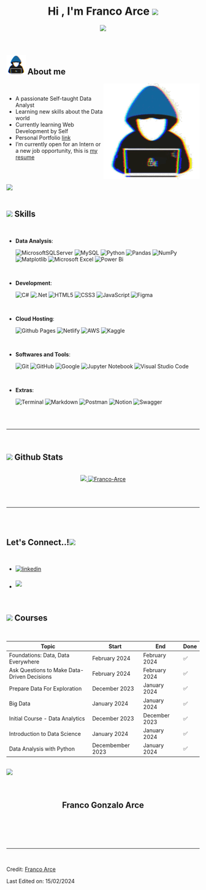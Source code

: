 
<h1 align="center"><b>Hi , I'm Franco Arce </b><img src="hhttps://media.giphy.com/media/hvRJCLFzcasrR4ia7z/giphy.gif"35"></h1>
<!--  -->
<p align="center">
  <a href="https://github.com/Franco-Arce/readme-typing-svg"><img src="https://readme-typing-svg.herokuapp.com?font=Time+New+Roman&color=cyan&size=25&center=true&vCenter=true&width=600&height=100&lines=&diamond;Franco+Arce&diamond;++;Self-taught+.NET+Developer;Data+Analyst;Active+Learner/Researcher,;Love+to+learn+new+stuffs"></a>
</p>


<br>



	
## <picture><img src = "https://raw.githubusercontent.com/0xAbdulKhalid/0xAbdulKhalid/main/assets/mdImages/about_me.gif" width = 50px></picture> **About me**

<picture> <img align="right" src="https://raw.githubusercontent.com/0xAbdulKhalid/0xAbdulKhalid/main/assets/mdImages/about_me.gif" width = 250px></picture>

<br>

- A passionate Self-taught Data Analyst
- Learning new skills about the Data world
- Currently learning Web Development by Self
- Personal Portfolio [link](https://portfolio-francoarce.netlify.app/#home)
- I’m currently open for an Intern or a new job opportunity, this is [my resume](https://drive.google.com/file/d/14wusdQl7rcW4Ovq3wsfOajXCgSg8ZZnx/view)

<br><br>

<img src="https://user-images.githubusercontent.com/73097560/115834477-dbab4500-a447-11eb-908a-139a6edaec5c.gif"><br><br>

## <img src="https://media2.giphy.com/media/QssGEmpkyEOhBCb7e1/giphy.gif?cid=ecf05e47a0n3gi1bfqntqmob8g9aid1oyj2wr3ds3mg700bl&rid=giphy.gif" width ="25"><b> Skills</b>
<br>

<p align="center">

- **Data Analysis**:
    
    ![MicrosoftSQLServer](https://img.shields.io/badge/Microsoft%20SQL%20Server-CC2927?style=for-the-badge&logo=microsoft%20sql%20server&logoColor=white)
    ![MySQL](https://img.shields.io/badge/mysql-%2300f.svg?style=for-the-badge&logo=mysql&logoColor=white)
    ![Python](https://img.shields.io/badge/Python%20-%2314354C.svg?style=for-the-badge&logo=python&logoColor=white)
    ![Pandas](https://img.shields.io/badge/pandas-%23150458.svg?style=for-the-badge&logo=pandas&logoColor=white)
    ![NumPy](https://img.shields.io/badge/numpy-%23013243.svg?style=for-the-badge&logo=numpy&logoColor=white)
    ![Matplotlib](https://img.shields.io/badge/Matplotlib-%23ffffff.svg?style=for-the-badge&logo=Matplotlib&logoColor=black)
    ![Microsoft Excel](https://img.shields.io/badge/Microsoft_Excel-217346?style=for-the-badge&logo=microsoft-excel&logoColor=white)
    ![Power Bi](https://img.shields.io/badge/power_bi-F2C811?style=for-the-badge&logo=powerbi&logoColor=black)

<br>   
    
- **Development**:
  
   ![C#](https://img.shields.io/badge/c%23-%23239120.svg?style=for-the-badge&logo=csharp&logoColor=white)
   ![.Net](https://img.shields.io/badge/.NET-5C2D91?style=for-the-badge&logo=.net&logoColor=white)
   ![HTML5](https://img.shields.io/badge/HTML5%20-%23E34F26.svg?style=for-the-badge&logo=html5&logoColor=white)
   ![CSS3](https://img.shields.io/badge/CSS%20-%231572B6.svg?style=for-the-badge&logo=css3&logoColor=white)
   ![JavaScript](https://img.shields.io/badge/JavaScript%20-%23F7DF1E.svg?style=for-the-badge&logo=javascript&logoColor=black)
  ![Figma](https://img.shields.io/badge/figma-%23F24E1E.svg?style=for-the-badge&logo=figma&logoColor=white)

<br>

- **Cloud Hosting**:

    ![Github Pages](https://img.shields.io/badge/GitHub%20Pages-%23327FC7.svg?style=for-the-badge&logo=github&logoColor=white)
    ![Netlify](https://img.shields.io/badge/netlify-%23000000.svg?style=for-the-badge&logo=netlify&logoColor=#00C7B7)
    ![AWS](https://img.shields.io/badge/AWS-%23FF9900.svg?style=for-the-badge&logo=amazon-aws&logoColor=white)
    ![Kaggle](https://img.shields.io/badge/Kaggle-035a7d?style=for-the-badge&logo=kaggle&logoColor=white)
    
<br>

- **Softwares and Tools**:

    ![Git](https://img.shields.io/badge/git-%23F05033.svg?style=for-the-badge&logo=git&logoColor=white)
    ![GitHub](https://img.shields.io/badge/github-%23121011.svg?style=for-the-badge&logo=github&logoColor=white)
    ![Google](https://img.shields.io/badge/google-%234285F4.svg?style=for-the-badge&logo=google&logoColor=white)
    ![Jupyter Notebook](https://img.shields.io/badge/jupyter-%23FA0F00.svg?style=for-the-badge&logo=jupyter&logoColor=white)
    ![Visual Studio Code](https://img.shields.io/badge/Visual%20Studio%20Code-0078d7.svg?style=for-the-badge&logo=visual-studio-code&logoColor=white)

<br>

- **Extras**:

    ![Terminal](https://img.shields.io/badge/Terminal-%23054020?style=for-the-badge&logo=gnu-bash&logoColor=white)
    ![Markdown](https://img.shields.io/badge/markdown-%23000000.svg?style=for-the-badge&logo=markdown&logoColor=white)
    ![Postman](https://img.shields.io/badge/Postman-FF6C37?style=for-the-badge&logo=postman&logoColor=white)
    ![Notion](https://img.shields.io/badge/Notion-%23000000.svg?style=for-the-badge&logo=notion&logoColor=white)
    ![Swagger](https://img.shields.io/badge/-Swagger-%23Clojure?style=for-the-badge&logo=swagger&logoColor=white)


</p>

<br>
<br>

-----

<br>


## <img src="https://media.giphy.com/media/iY8CRBdQXODJSCERIr/giphy.gif" width="35"><b> Github Stats </b>
<br>

<div align="center">

<a href="https://github.com/Franco-Arce/">
<img src="https://github-readme-stats.vercel.app/api?username=Franco-Arce&include_all_commits=true&count_private=true&show_icons=true&line_height=20&title_color=7A7ADB&icon_color=2234AE&text_color=D3D3D3&bg_color=0,000000,130F40" width="450"/>
  <img src="https://github-readme-stats.vercel.app/api/top-langs?username=Franco-Arce&show_icons=true&locale=en&layout=compact&line_height=20&title_color=7A7ADB&icon_color=2234AE&text_color=D3D3D3&bg_color=0,000000,130F40" width="375"  alt="Franco-Arce"/>

</a>
</div>

<br>
<br>
<br>

-----

<br>
<br>

## <b> Let's Connect..!</b><img src="https://github.com/Franco-Arce/Franco-Arce/raw/main/assets/mdImages/handshake.gif" width ="80">
<br>
<div align='left'>

<ul>

<li>
<a href="https://www.linkedin.com/in/franco-arce-37a83a220/" target="_blank">
<img src="https://img.shields.io/badge/linkedin:  Franco-Arce-%2300acee.svg?color=405DE6&style=for-the-badge&logo=linkedin&logoColor=white" alt=linkedin style="margin-bottom: 5px;"/>
</a>
</li>

<br>

<li>
<a href="mailto:francogonzaloarce@gmail.com" target="_blank">
<img src="https://img.shields.io/badge/gmail:  Franco-Arce-%23EA4335.svg?style=for-the-badge&logo=gmail&logoColor=white" t=mail style="margin-bottom: 5px;" />
</a>
</li>
	
</ul>
</div>
<br>

## <img src="https://media.giphy.com/media/iY8CRBdQXODJSCERIr/giphy.gif" width="35"> <b>Courses</b>
<br>

| Topic                                             | Start          | End            | Done  |
|---------------------------------------------------|----------------|----------------|-------|
| Foundations: Data, Data Everywhere               | February 2024   | February 2024  | ✅     |
| Ask Questions to Make Data-Driven Decisions      | February 2024   | February 2024  | ✅     |
| Prepare Data For Exploration                     | December 2023   | January 2024   | ✅     |
| Big Data                                         | January 2024    | January 2024   | ✅     |
| Initial Course - Data Analytics                  | December 2023   | December 2023  | ✅     |
| Introduction to Data Science                     | January 2024    | January 2024   | ✅     |
| Data Analysis with Python                        | Decembember 2023| January 2024   | ✅     |

<br>
<img src="https://user-images.githubusercontent.com/73097560/115834477-dbab4500-a447-11eb-908a-139a6edaec5c.gif">
<br>
<br>
<br>

<div align='center'>

## <b>Franco Gonzalo Arce</b>

</div>
<br>
<br>
<br>
<br>

---

<br>

Credit: [Franco Arce](https://github.com/Franco-Arce)

Last Edited on: 15/02/2024

